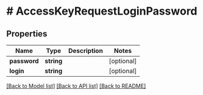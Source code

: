 # # AccessKeyRequestLoginPassword

## Properties

Name | Type | Description | Notes
------------ | ------------- | ------------- | -------------
**password** | **string** |  | [optional]
**login** | **string** |  | [optional]

[[Back to Model list]](../../README.md#models) [[Back to API list]](../../README.md#endpoints) [[Back to README]](../../README.md)
